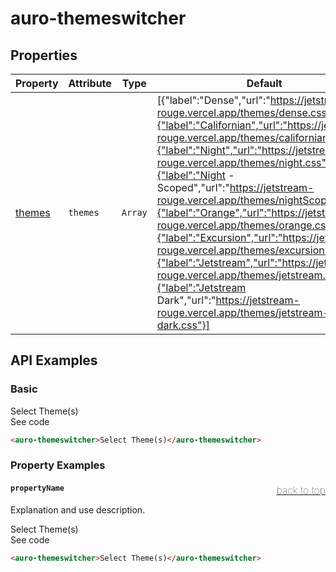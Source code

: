 <!-- AURO-GENERATED-CONTENT:START (FILE:src=./../api.md) -->
<!-- The below content is automatically added from ./../api.md -->

# auro-themeswitcher

## Properties

| Property | Attribute | Type    | Default                                          | Description                                      |
|----------|-----------|---------|--------------------------------------------------|--------------------------------------------------|
| [themes](#themes) | `themes`  | `Array` | [{"label":"Dense","url":"https://jetstream-rouge.vercel.app/themes/dense.css"},{"label":"Californian","url":"https://jetstream-rouge.vercel.app/themes/californian.css"},{"label":"Night","url":"https://jetstream-rouge.vercel.app/themes/night.css"},{"label":"Night - Scoped","url":"https://jetstream-rouge.vercel.app/themes/nightScoped.css"},{"label":"Orange","url":"https://jetstream-rouge.vercel.app/themes/orange.css"},{"label":"Excursion","url":"https://jetstream-rouge.vercel.app/themes/excursion.css"},{"label":"Jetstream","url":"https://jetstream-rouge.vercel.app/themes/jetstream.css"},{"label":"Jetstream Dark","url":"https://jetstream-rouge.vercel.app/themes/jetstream-dark.css"}] | This accepts an array of JSON object outlining the themes to support. |
<!-- AURO-GENERATED-CONTENT:END -->

## API Examples

### Basic

<div class="twoColDemoRow">
  <div>
    <div class="exampleWrapper">
      <!-- AURO-GENERATED-CONTENT:START (FILE:src=./../../apiExamples/basic.html) -->
      <!-- The below content is automatically added from ./../../apiExamples/basic.html -->
      <auro-themeswitcher>Select Theme(s)</auro-themeswitcher>
      <!-- AURO-GENERATED-CONTENT:END -->
    </div>
<auro-accordion lowProfile justifyRight>
  <span slot="trigger">See code</span>
<!-- AURO-GENERATED-CONTENT:START (CODE:src=./../../apiExamples/basic.html) -->
<!-- The below code snippet is automatically added from ./../../apiExamples/basic.html -->

```html
<auro-themeswitcher>Select Theme(s)</auro-themeswitcher>
```
<!-- AURO-GENERATED-CONTENT:END -->
</auro-accordion>

### Property Examples

#### <a name="propertyName"></a>`propertyName`<a href="#auro-themeswitcher" style="float: right; font-size: 1rem; font-weight: 100;">back to top</a>
Explanation and use description.

<div class="exampleWrapper">
  <!-- AURO-GENERATED-CONTENT:START (FILE:src=./../../apiExamples/basic.html) -->
  <!-- The below content is automatically added from ./../../apiExamples/basic.html -->
  <auro-themeswitcher>Select Theme(s)</auro-themeswitcher>
  <!-- AURO-GENERATED-CONTENT:END -->
</div>
<auro-accordion lowProfile justifyRight>
  <span slot="trigger">See code</span>
<!-- AURO-GENERATED-CONTENT:START (CODE:src=./../../apiExamples/basic.html) -->
<!-- The below code snippet is automatically added from ./../../apiExamples/basic.html -->

```html
<auro-themeswitcher>Select Theme(s)</auro-themeswitcher>
```
<!-- AURO-GENERATED-CONTENT:END -->
</auro-accordion>
